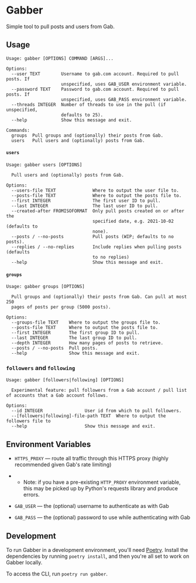# Gabber
Simple tool to pull posts and users from Gab.

## Usage

```text
Usage: gabber [OPTIONS] COMMAND [ARGS]...

Options:
  --user TEXT        Username to gab.com account. Required to pull posts. If
                     unspecified, uses GAB_USER environment variable.
  --password TEXT    Password to gab.com account. Required to pull posts. If
                     unspecified, uses GAB_PASS environment variable.
  --threads INTEGER  Number of threads to use in the pull (if unspecified,
                     defaults to 25).
  --help             Show this message and exit.

Commands:
  groups  Pull groups and (optionally) their posts from Gab.
  users   Pull users and (optionally) posts from Gab.
```

#### `users`

```text
Usage: gabber users [OPTIONS]

  Pull users and (optionally) posts from Gab.

Options:
  --users-file TEXT              Where to output the user file to.
  --posts-file TEXT              Where to output the posts file to.
  --first INTEGER                The first user ID to pull.
  --last INTEGER                 The last user ID to pull.
  --created-after FROMISOFORMAT  Only pull posts created on or after the
                                 specified date, e.g. 2021-10-02 (defaults to
                                 none).
  --posts / --no-posts           Pull posts (WIP; defaults to no posts).
  --replies / --no-replies       Include replies when pulling posts (defaults
                                 to no replies)
  --help                         Show this message and exit.
```

#### `groups`

```text
Usage: gabber groups [OPTIONS]

  Pull groups and (optionally) their posts from Gab. Can pull at most 250
  pages of posts per group (5000 posts).

Options:
  --groups-file TEXT    Where to output the groups file to.
  --posts-file TEXT     Where to output the posts file to.
  --first INTEGER       The first group ID to pull.
  --last INTEGER        The last group ID to pull.
  --depth INTEGER       How many pages of posts to retrieve.
  --posts / --no-posts  Pull posts.
  --help                Show this message and exit.
```

### `followers` and `following`
```text
Usage: gabber [followers|following] [OPTIONS]

  Experimental feature: pull followers from a Gab account / pull list of accounts that a Gab account follows.

Options:
  --id INTEGER                User id from which to pull followers.
  --[followers|following]-file-path TEXT  Where to output the followers file to
  --help                      Show this message and exit.
  ```

## Environment Variables

* `HTTPS_PROXY` — route all traffic through this HTTPS proxy (highly recommended given Gab's rate limiting)
* * Note: if you have a pre-existing `HTTP_PROXY` environment variable, this may be picked up by Python's requests library and produce errors.

* `GAB_USER` — the (optional) username to authenticate as with Gab
* `GAB_PASS` — the (optional) password to use while authenticating with Gab

## Development

To run Gabber in a development environment, you'll need [Poetry](https://python-poetry.org). Install the dependencies by running `poetry install`, and then you're all set to work on Gabber locally.

To access the CLI, run `poetry run gabber`.
